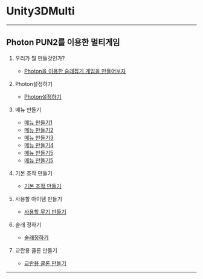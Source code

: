 # Unity3DMulti
--------------------------------------
Photon PUN2를 이용한 멀티게임
----------------    

1. 우리가 뭘 만들것인가?
   * [Photon을 이용한 술래잡기 게임을 만들어보자](lecture/lecture1-1.md)
   
2. Photon설정하기
   * [Photon설정하기](lecture/lecture2-1.md)
   
3. 메뉴 만들기
   * [메뉴 만들기1](lecture/lecture3-1.md)
   * [메뉴 만들기2](lecture/lecture3-2.md)   
   * [메뉴 만들기3](lecture/lecture3-3.md)   
   * [메뉴 만들기4](lecture/lecture3-4.md)   
   * [메뉴 만들기5](lecture/lecture3-5.md)  
   * [메뉴 만들기5](lecture/lecture3-6.md)   
   
4. 기본 조작 만들기
   * [기본 조작 만들기](lecture/lecture4-1.md)

5. 사용할 아이템 만들기
   * [사용할 무기 만들기](lecture/lecture5-1.md)
   
6. 술래 정하기
   * [술래정하기](lecture/lecture6-1.md)

7. 교란용 클론 만들기
   * [교란용 클론 만들기](lecture/lecture7-1.md)
   
--------------------------
